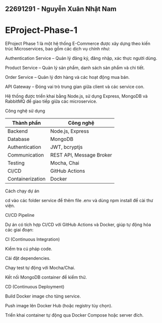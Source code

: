 ## 22691291 - Nguyễn Xuân Nhật Nam
 # EProject-Phase-1

EProject Phase 1 là một hệ thống E-Commerce được xây dựng theo kiến trúc Microservices, bao gồm các dịch vụ chính như:

Authentication Service – Quản lý đăng ký, đăng nhập, xác thực người dùng.

Product Service – Quản lý sản phẩm, danh sách sản phẩm và chi tiết.

Order Service – Quản lý đơn hàng và các hoạt động mua bán.

API Gateway – Đóng vai trò trung gian giữa client và các service con.


Hệ thống được triển khai bằng Node.js, sử dụng Express, MongoDB và RabbitMQ để giao tiếp giữa các microservice.


Công nghệ sử dụng

| Thành phần       | Công nghệ                |
| ---------------- | ------------------------ |
| Backend          | Node.js, Express         |
| Database         | MongoDB                  |
| Authentication   | JWT, bcryptjs            |
| Communication    | REST API, Message Broker |
| Testing          | Mocha, Chai              |
| CI/CD            | GitHub Actions           |
| Containerization | Docker                   |

Cách chạy dự án

cd vào các folder service để thêm file .env và dùng npm install để cài thư viện.


CI/CD Pipeline

Dự án có tích hợp CI/CD với GitHub Actions và Docker, giúp tự động hóa các giai đoạn:


CI (Continuous Integration)

Kiểm tra cú pháp code.

Cài đặt dependencies.

Chạy test tự động với Mocha/Chai.

Kết nối MongoDB container để kiểm thử.


CD (Continuous Deployment)

Build Docker image cho từng service.

Push image lên Docker Hub (hoặc registry tùy chọn).

Triển khai container tự động qua Docker Compose hoặc server đích.


